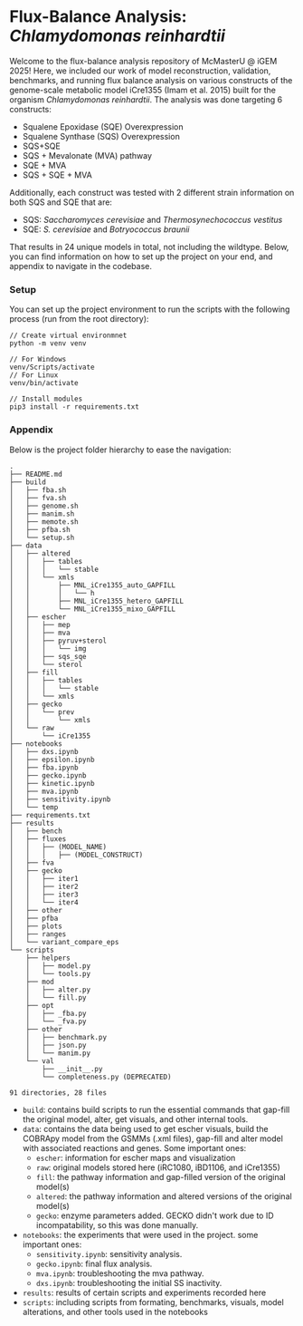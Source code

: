 # Flux-Balance Analysis: *Chlamydomonas reinhardtii*

Welcome to the flux-balance analysis repository of McMasterU @ iGEM 2025! Here, we included our work of model reconstruction, validation, benchmarks, and running flux balance analysis on various constructs of the genome-scale metabolic model iCre1355 (Imam et al. 2015) built for the organism *Chlamydomonas reinhardtii*. The analysis was done targeting 6 constructs: 
- Squalene Epoxidase (SQE) Overexpression
- Squalene Synthase (SQS) Overexpression
- SQS+SQE
- SQS + Mevalonate (MVA) pathway 
- SQE + MVA
- SQS + SQE + MVA

Additionally, each construct was tested with 2 different strain information on both SQS and SQE that are:
- SQS: *Saccharomyces cerevisiae* and *Thermosynechococcus vestitus*
- SQE: *S. cerevisiae* and *Botryococcus braunii*

That results in 24 unique models in total, not including the wildtype. Below, you can find information on how to set up the project on your end, and appendix to navigate in the codebase.

### Setup

You can set up the project environment to run the scripts with the following process (run from the root directory):

```
// Create virtual environmnet
python -m venv venv

// For Windows
venv/Scripts/activate
// For Linux
venv/bin/activate

// Install modules
pip3 install -r requirements.txt
```

### Appendix

Below is the project folder hierarchy to ease the navigation:
```
.
├── README.md
├── build
│   ├── fba.sh
│   ├── fva.sh
│   ├── genome.sh
│   ├── manim.sh
│   ├── memote.sh
│   ├── pfba.sh
│   └── setup.sh
├── data
│   ├── altered
│   │   ├── tables
│   │   │   └── stable
│   │   └── xmls
│   │       ├── MNL_iCre1355_auto_GAPFILL
│   │       │   └── h
│   │       ├── MNL_iCre1355_hetero_GAPFILL
│   │       └── MNL_iCre1355_mixo_GAPFILL
│   ├── escher
│   │   ├── mep
│   │   ├── mva
│   │   ├── pyruv+sterol
│   │   │   └── img
│   │   ├── sqs_sqe
│   │   └── sterol
│   ├── fill
│   │   ├── tables
│   │   │   └── stable
│   │   └── xmls
│   ├── gecko
│   │   └── prev
│   │       └── xmls
│   └── raw
│       └── iCre1355
├── notebooks
│   ├── dxs.ipynb
│   ├── epsilon.ipynb
│   ├── fba.ipynb
│   ├── gecko.ipynb
│   ├── kinetic.ipynb
│   ├── mva.ipynb
│   ├── sensitivity.ipynb
│   └── temp
├── requirements.txt
├── results
│   ├── bench
│   ├── fluxes
│   │   ├── (MODEL_NAME)
│   │   │   ├── (MODEL_CONSTRUCT)
│   ├── fva
│   ├── gecko
│   │   ├── iter1
│   │   ├── iter2
│   │   ├── iter3
│   │   └── iter4
│   ├── other
│   ├── pfba
│   ├── plots
│   ├── ranges
│   └── variant_compare_eps
└── scripts
    ├── helpers
    │   ├── model.py
    │   └── tools.py
    ├── mod
    │   ├── alter.py
    │   └── fill.py
    ├── opt
    │   ├── _fba.py
    │   └── _fva.py
    ├── other
    │   ├── benchmark.py
    │   ├── json.py
    │   └── manim.py
    └── val
        ├── __init__.py
        └── completeness.py (DEPRECATED)

91 directories, 28 files

```

- `build`: contains build scripts to run the essential commands that gap-fill the original model, alter, get visuals, and other internal tools.
- `data`: contains the data being used to get escher visuals, build the COBRApy model from the GSMMs (.xml files), gap-fill and alter model with associated reactions and genes. Some important ones:
  - `escher`: information for escher maps and visualization
  - `raw`: original models stored here (iRC1080, iBD1106, and iCre1355)
  - `fill`: the pathway information and gap-filled version of the original model(s)
  - `altered`: the pathway information and altered versions of the original model(s)
  - `gecko`: enzyme parameters added. GECKO didn't work due to ID incompatability, so this was done manually.
- `notebooks`: the experiments that were used in the project. some important ones:
  - `sensitivity.ipynb`: sensitivity analysis.
  - `gecko.ipynb`: final flux analysis.
  - `mva.ipynb`: troubleshooting the mva pathway.
  - `dxs.ipynb`: troubleshooting the initial SS inactivity.
- `results`: results of certain scripts and experiments recorded here
- `scripts`: including scripts from formating, benchmarks, visuals, model alterations, and other tools used in the notebooks
